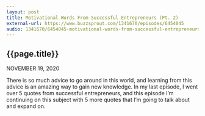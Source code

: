 ```yaml
---
layout: post
title: Motivational Words From Successful Entrepreneurs (Pt. 2)
external-url: https://www.buzzsprout.com/1341670/episodes/6454045
audio: 1341670/6454045-motivational-words-from-successful-entrepreneurs-pt-2.mp3
---
```


## {{page.title}}

NOVEMBER 19, 2020

There is so much advice to go around in this world, and learning from this advice is an amazing way to gain new knowledge. In my last episode, I went over 5 quotes from successful entrepreneurs, and this episode I’m continuing on this subject with 5 more quotes that I’m going to talk about and expand on.